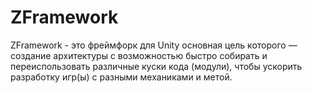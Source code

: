 # ZFramework
ZFramework - это фреймфорк для Unity основная цель которого — создание архитектуры с возможностью быстро собирать и переиспользовать различные куски кода (модули), чтобы ускорить разработку игр(ы) с разными механиками и метой.
